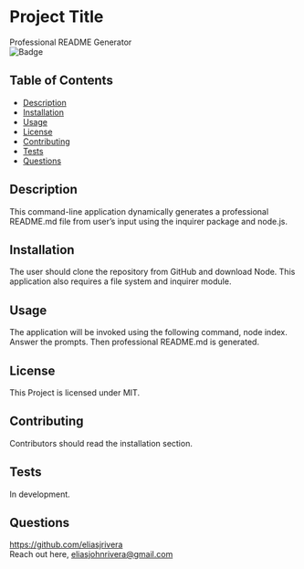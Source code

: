 # Project Title
Professional README Generator
<br>
![Badge](https://img.shields.io/badge/license-MIT-blue)
## Table of Contents
* [Description](#description)
* [Installation](#installation)
* [Usage](#usage)
* [License](#license)
* [Contributing](#contributing)
* [Tests](#tests)
* [Questions](#questions)

## Description 
This command-line application dynamically generates a professional README.md file from user’s input using the inquirer package and node.js. 
## Installation
The user should clone the repository from GitHub and download Node. This application also requires a file system and inquirer module.
## Usage
The application will be invoked using the following command, node index. Answer the prompts. Then professional README.md is generated.
## License
This Project is licensed under MIT.
## Contributing
Contributors should read the installation section.
## Tests
In development.
## Questions
https://github.com/eliasjrivera
<br>
Reach out here, eliasjohnrivera@gmail.com